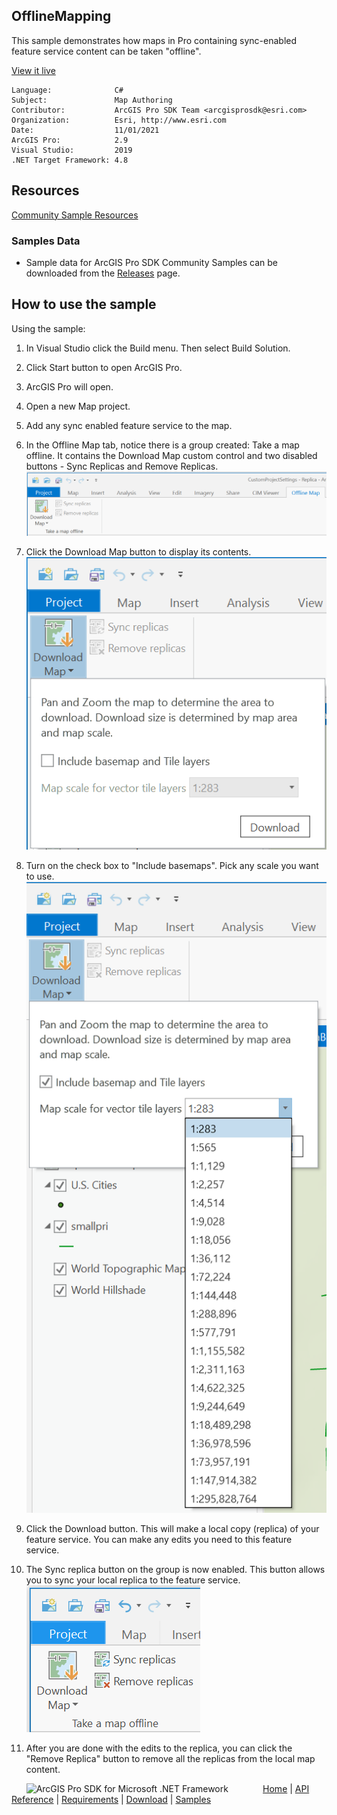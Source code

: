 ## OfflineMapping

<!-- TODO: Write a brief abstract explaining this sample -->
This sample demonstrates how maps in Pro containing sync-enabled feature service content can be taken "offline".  
  


<a href="http://pro.arcgis.com/en/pro-app/sdk/" target="_blank">View it live</a>

<!-- TODO: Fill this section below with metadata about this sample-->
```
Language:              C#
Subject:               Map Authoring
Contributor:           ArcGIS Pro SDK Team <arcgisprosdk@esri.com>
Organization:          Esri, http://www.esri.com
Date:                  11/01/2021
ArcGIS Pro:            2.9
Visual Studio:         2019
.NET Target Framework: 4.8
```

## Resources

[Community Sample Resources](https://github.com/Esri/arcgis-pro-sdk-community-samples#resources)

### Samples Data

* Sample data for ArcGIS Pro SDK Community Samples can be downloaded from the [Releases](https://github.com/Esri/arcgis-pro-sdk-community-samples/releases) page.  

## How to use the sample
<!-- TODO: Explain how this sample can be used. To use images in this section, create the image file in your sample project's screenshots folder. Use relative url to link to this image using this syntax: ![My sample Image](FacePage/SampleImage.png) -->
Using the sample:  
  
1. In Visual Studio click the Build menu. Then select Build Solution.  
1. Click Start button to open ArcGIS Pro.  
1. ArcGIS Pro will open.   
1. Open a new Map project.   
1. Add any sync enabled feature service to the map.  
1. In the Offline Map tab, notice there is a group created: Take a map offline. It contains the Download Map custom control and two disabled buttons - Sync Replicas and Remove Replicas.  
![UI](screenshots/offlinemap.png)  
  
1. Click the Download Map button to display its contents.   
![UI](screenshots/download.png)  
  
1. Turn on the check box to "Include basemaps". Pick any scale you want to use.  
![UI](screenshots/basemapsScales.png)  
  
1. Click the Download button. This will make a local copy (replica) of your feature service. You can make any edits you need to this feature service.  
1. The Sync replica button on the group is now enabled. This button allows you to sync your local replica to the feature service.  
![UI](screenshots/sync.png)  
  
1. After you are done with the edits to the replica, you can click the "Remove Replica" button to remove all the replicas from the local map content.  
  


<!-- End -->

&nbsp;&nbsp;&nbsp;&nbsp;&nbsp;&nbsp;<img src="https://esri.github.io/arcgis-pro-sdk/images/ArcGISPro.png"  alt="ArcGIS Pro SDK for Microsoft .NET Framework" height = "20" width = "20" align="top"  >
&nbsp;&nbsp;&nbsp;&nbsp;&nbsp;&nbsp;&nbsp;&nbsp;&nbsp;&nbsp;&nbsp;&nbsp;
[Home](https://github.com/Esri/arcgis-pro-sdk/wiki) | <a href="https://pro.arcgis.com/en/pro-app/latest/sdk/api-reference" target="_blank">API Reference</a> | [Requirements](https://github.com/Esri/arcgis-pro-sdk/wiki#requirements) | [Download](https://github.com/Esri/arcgis-pro-sdk/wiki#installing-arcgis-pro-sdk-for-net) | <a href="https://github.com/esri/arcgis-pro-sdk-community-samples" target="_blank">Samples</a>
